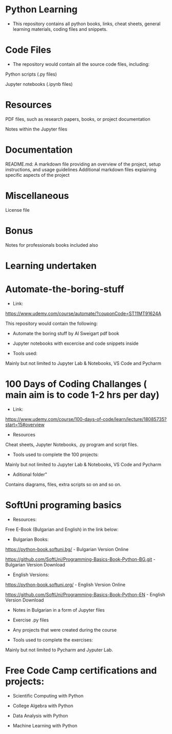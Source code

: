 # Python Learning

- This repository contains all python books, links, cheat sheets, general learning materials, coding files and snippets.

# Code Files

- The repository would contain all the source code files, including:

Python scripts (.py files)

Jupyter notebooks (.ipynb files)

# Resources

PDF files, such as research papers, books, or project documentation

Notes within the Jupyter files

# Documentation
README.md: A markdown file providing an overview of the project, setup instructions, and usage guidelines
Additional markdown files explaining specific aspects of the project

# Miscellaneous

License file

# Bonus 

Notes for professionals books included also


# Learning undertaken


# Automate-the-boring-stuff

- Link:

https://www.udemy.com/course/automate/?couponCode=ST11MT91624A 

This repository would contain the following:

- Automate the boring stuff by Al Sweigart pdf book

- Jupyter notebooks with excercise and code snippets inside

-  Tools used:

Mainly but not limited to Jupyter Lab & Notebooks, VS Code and Pycharm


# 100 Days of Coding Challanges ( main aim is to code 1-2 hrs per day)

- Link:

https://www.udemy.com/course/100-days-of-code/learn/lecture/18085735?start=15#overview 

- Resources

Cheat sheets, Jupyter Notebooks, .py program and script files.

- Tools used to complete the 100 projects:

Mainly but not limited to Jupyter Lab & Notebooks, VS Code and Pycharm

- Aditional folder"

Contains diagrams, files, extra scripts so on and so on.


# SoftUni programing basics

- Resources: 

Free E-Book (Bulgarian and English) in the link below:


- Bulgarian Books:

https://python-book.softuni.bg/  - Bulgarian Version Online

https://github.com/SoftUni/Programming-Basics-Book-Python-BG.git  - Bulgarian Version Download 


- English Versions:

https://python-book.softuni.org/ - English Version Online

https://github.com/SoftUni/Programming-Basics-Book-Python-EN -  English Version Download


- Notes in Bulgarian in a form of Jupyter files

- Exercise .py files

- Any projects that were created during the course
  

- Tools used to complete the exercises:

Mainly but not limited to Pycharm and Jyputer Lab.


# Free Code Camp certifications and projects:


- Scientific Computing with Python
  

- College Algebra with Python
  

- Data Analysis with Python
  

- Machine Learning with Python

  

